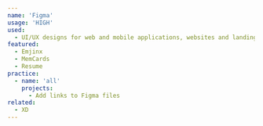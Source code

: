 ```yaml
---
name: 'Figma'
usage: 'HIGH'
used:
  - UI/UX designs for web and mobile applications, websites and landing pages
featured:
  - Emjinx
  - MemCards
  - Resume
practice:
  - name: 'all'
    projects:
      - Add links to Figma files
related:
  - XD
---
```

